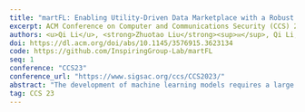 ```yaml
---
title: "martFL: Enabling Utility-Driven Data Marketplace with a Robust and Verifiable Federated Learning Architecture"
excerpt: ACM Conference on Computer and Communications Security (CCS) 2023
authors: <u>Qi Li</u>, <strong>Zhuotao Liu</strong><sup>✉️</sup>, Qi Li, Ke Xu
doi: https://dl.acm.org/doi/abs/10.1145/3576915.3623134
code: https://github.com/InspiringGroup-Lab/martFL
seq: 1
conference: "CCS23"
conference_url: "https://www.sigsac.org/ccs/CCS2023/"
abstract: "The development of machine learning models requires a large amount of training data. Data marketplace is a critical platform to trade high-quality and private-domain data that is not publicly available on the Internet. However, as data privacy becomes increasingly important, directly exchanging raw data becomes inappropriate. Federated Learning (FL) is a distributed machine learning paradigm that exchanges data utilities (in form of local models or gradients) among multiple parties without directly sharing the original data. However, we recognize several key challenges in applying existing FL architectures to construct a data marketplace. (i) In existing FL architectures, the Data Acquirer (DA) cannot privately assess the quality of local models submitted by different Data Providers (DPs) prior to trading; (ii)The model aggregation protocols in existing FL designs cannot effectively exclude malicious DPs without \"overfitting\" to the DA's (possibly biased) root dataset; (iii) Prior FL designs lack a proper billing mechanism to enforce the DA to fairly allocate the reward according to contributions made by different DPs. To address above challenges, we propose martFL, the first federated learning architecture that is specifically designed to enable a secure utility-driven data marketplace. At a high level, martFL is empowered by two innovative designs: (i) a quality-aware model aggregation protocol that allows the DA to properly exclude local-quality or even poisonous local models from the aggregation, even if the DA's root dataset is biased; (ii) a verifiable data transaction protocol that enables the DA to prove, both succinctly and in zero-knowledge, that it has faithfully aggregated these local models according to the weights that the DA has committed to. This enables the DPs to unambiguously claim the rewards proportional to their weights/contributions. We implement a prototype of martFL and evaluate it extensively over various tasks. The results show that martFL can improve the model accuracy by up to 25% while saving up to 64% data acquisition cost."
tag: CCS 23
---
```

